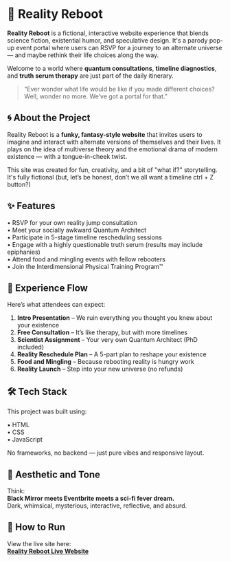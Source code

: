 # 🌌 Reality Reboot

**Reality Reboot** is a fictional, interactive website experience that blends science fiction, existential humor, and speculative design. It's a parody pop-up event portal where users can RSVP for a journey to an alternate universe — and maybe rethink their life choices along the way.

Welcome to a world where **quantum consultations**, **timeline diagnostics**, and **truth serum therapy** are just part of the daily itinerary.

> “Ever wonder what life would be like if you made different choices? Well, wonder no more. We’ve got a portal for that.”

## 🌀 About the Project

Reality Reboot is a **funky, fantasy-style website** that invites users to imagine and interact with alternate versions of themselves and their lives. It plays on the idea of multiverse theory and the emotional drama of modern existence — with a tongue-in-cheek twist.

This site was created for fun, creativity, and a bit of "what if?" storytelling. It's fully fictional (but, let’s be honest, don’t we all want a timeline ctrl + Z button?)

## ✨ Features

• RSVP for your own reality jump consultation  
• Meet your socially awkward Quantum Architect  
• Participate in 5-stage timeline rescheduling sessions  
• Engage with a highly questionable truth serum (results may include epiphanies)  
• Attend food and mingling events with fellow rebooters  
• Join the Interdimensional Physical Training Program™️  

## 🔮 Experience Flow

Here’s what attendees can expect:

1. **Intro Presentation** – We ruin everything you thought you knew about your existence  
2. **Free Consultation** – It’s like therapy, but with more timelines  
3. **Scientist Assignment** – Your very own Quantum Architect (PhD included)  
4. **Reality Reschedule Plan** – A 5-part plan to reshape your existence  
5. **Food and Mingling** – Because rebooting reality is hungry work  
6. **Reality Launch** – Step into your new universe (no refunds)  

## 🛠️ Tech Stack

This project was built using:

• HTML  
• CSS  
• JavaScript  

No frameworks, no backend — just pure vibes and responsive layout.

## 🎨 Aesthetic and Tone

Think:  
**Black Mirror meets Eventbrite meets a sci-fi fever dream.**  
Dark, whimsical, mysterious, interactive, reflective, and absurd.

## 🚀 How to Run

View the live site here:  
**[Reality Reboot Live Website](https://yourwebsiteurl.com)**


 
